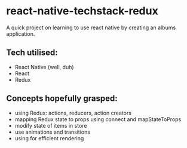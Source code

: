# react-native-techstack-redux

A quick project on learning to use react native by creating an albums application.

## Tech utilised:
* React Native (well, duh)
* React
* Redux

## Concepts hopefully grasped:
* using Redux: actions, reducers, action creators
* mapping Redux state to props using connect and mapStateToProps
* modify state of items in store
* use animations and transitions
* using <ListView> for efficient rendering
